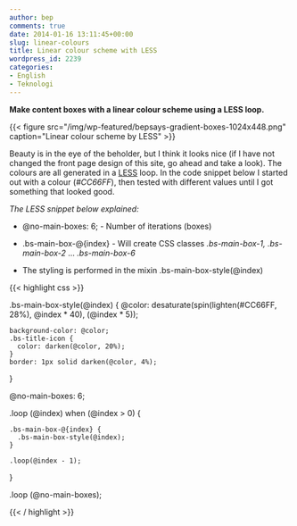 ```yaml
---
author: bep
comments: true
date: 2014-01-16 13:11:45+00:00
slug: linear-colours
title: Linear colour scheme with LESS
wordpress_id: 2239
categories:
- English
- Teknologi
---
```


**Make content boxes with a linear colour scheme using a LESS loop.**

{{< figure src="/img/wp-featured/bepsays-gradient-boxes-1024x448.png" caption="Linear colour scheme by LESS" >}}

<!--more-->

Beauty is in the eye of the beholder, but I think it looks nice (if I have not changed the front page design of this site, go ahead and take a look). The colours are all generated in a [LESS](http://www.lesscss.org/) loop. In the code snippet below I started out with a colour (_#CC66FF_), then tested with different values until I got something that looked good.

_The LESS snippet below explained:_



	
  * @no-main-boxes: 6; - Number of iterations (boxes)

	
  * .bs-main-box-@{index} - Will create CSS classes _.bs-main-box-1, .bs-main-box-2_ ... _.bs-main-box-6_

	
  * The styling is performed in the mixin .bs-main-box-style(@index)    

{{< highlight css >}}

.bs-main-box-style(@index) {
    @color: desaturate(spin(lighten(#CC66FF, 28%), @index * 40), (@index * 5));

    background-color: @color;
    .bs-title-icon {
      color: darken(@color, 20%);
    }
    border: 1px solid darken(@color, 4%);
  }

  @no-main-boxes: 6;

  .loop (@index) when (@index > 0) {

    .bs-main-box-@{index} {
      .bs-main-box-style(@index);
    }

    .loop(@index - 1);
  }

  .loop (@no-main-boxes);


{{< / highlight >}}



